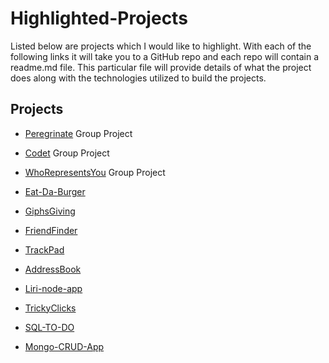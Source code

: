 # Highlighted-Projects


Listed below are projects which I would like to highlight. With each of the following links it will take you to a GitHub repo and each repo will contain a readme.md file. This particular file will provide details of what the project does along with the technologies utilized to build the projects. 

## Projects

* [Peregrinate](https://github.com/MarleeG/Peregrinate) Group Project

* [Codet](https://github.com/MarleeG/Codet)  Group Project

* [WhoRepresentsYou](https://github.com/MarleeG/WhoRepresentsYou) Group Project

* [Eat-Da-Burger](https://github.com/MarleeG/burger)

* [GiphsGiving](https://github.com/MarleeG/GiphsGiving)

* [FriendFinder](https://github.com/MarleeG/FriendFinder)

* [TrackPad](https://github.com/MarleeG/TrackPad)

* [AddressBook](https://github.com/MarleeG/AddressBook)

* [Liri-node-app](https://github.com/MarleeG/liri-node-app)

* [TrickyClicks](https://github.com/MarleeG/TrickyClicks)

* [SQL-TO-DO](https://github.com/MarleeG/SQL-TO-DO)

* [Mongo-CRUD-App](https://github.com/MarleeG/Mongo-CRUD-APP)
